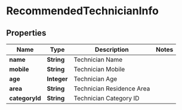 
# RecommendedTechnicianInfo

## Properties
Name | Type | Description | Notes
------------ | ------------- | ------------- | -------------
**name** | **String** | Technician Name | 
**mobile** | **String** | Technician Mobile | 
**age** | **Integer** | Technician Age | 
**area** | **String** | Technician Residence Area | 
**categoryId** | **String** | Technician Category ID | 



